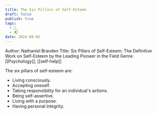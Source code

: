 ```yaml
---
title: The Six Pillars of Self-Esteem
draft: false
publish: true
tags:
  - 📖
  - 📬
date: 2024-09-02
---
```

Author: Nathaniel Branden
Title: Six Pillars of Self-Esteem: The Definitive Work on Self-Esteem by the Leading Pioneer in the Field
Genre: [[Psychology]], [[self-help]]

The six pillars of self-esteem are:  
- Living consciously.  
- Accepting oneself.  
- Taking responsibility for an individual's actions.  
- Being self-assertive.  
- Living with a purpose.  
- Having personal integrity.